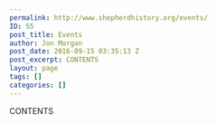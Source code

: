 ```yaml
---
permalink: http://www.shepherdhistory.org/events/
ID: 55
post_title: Events
author: Jon Morgan
post_date: 2016-09-15 03:35:13 Z
post_excerpt: CONTENTS
layout: page
tags: []
categories: []
---
```


CONTENTS